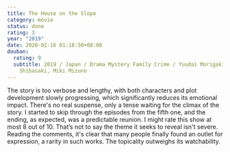 ```yaml
---
title: The House on the Slope
category: movie
status: done
rating: 3
year: "2019"
date: 2020-02-16 01:18:50+08:00
douban:
  rating: 9
  subtitle: 2019 / Japan / Drama Mystery Family Crime / Yuudai Morigaki / Kousuke
    Shibasaki, Miki Mizuno
---
```


The story is too verbose and lengthy, with both characters and plot development slowly progressing, which significantly reduces its emotional impact. There's no real suspense, only a tense waiting for the climax of the story. I started to skip through the episodes from the fifth one, and the ending, as expected, was a predictable reunion. I might rate this show at most 8 out of 10. That’s not to say the theme it seeks to reveal isn't severe. Reading the comments, it's clear that many people finally found an outlet for expression, a rarity in such works. The topicality outweighs its watchability.
